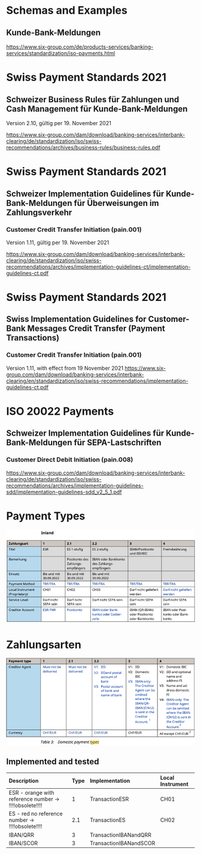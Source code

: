 ﻿# Schemas and Examples
## Kunde-Bank-Meldungen

https://www.six-group.com/de/products-services/banking-services/standardization/iso-payments.html

# Swiss Payment Standards 2021
## Schweizer Business Rules für Zahlungen und Cash Management für Kunde-Bank-Meldungen
Version 2.10, gültig per 19. November 2021

https://www.six-group.com/dam/download/banking-services/interbank-clearing/de/standardization/iso/swiss-recommendations/archives/business-rules/business-rules.pdf

# Swiss Payment Standards 2021

## Schweizer Implementation Guidelines für Kunde-Bank-Meldungen für Überweisungen im Zahlungsverkehr

### Customer Credit Transfer Initiation (pain.001)

Version 1.11, gültig per 19. November 2021

https://www.six-group.com/dam/download/banking-services/interbank-clearing/de/standardization/iso/swiss-recommendations/archives/implementation-guidelines-ct/implementation-guidelines-ct.pdf

# Swiss Payment Standards 2021 
## Swiss Implementation Guidelines for Customer-Bank Messages Credit Transfer (Payment Transactions)

### Customer Credit Transfer Initiation (pain.001)

Version 1.11, with effect from 19 November 2021 
https://www.six-group.com/dam/download/banking-services/interbank-clearing/en/standardization/iso/swiss-recommendations/implementation-guidelines-ct.pdf

# ISO 20022 Payments

## Schweizer Implementation Guidelines für Kunde-Bank-Meldungen für SEPA-Lastschriften

### Customer Direct Debit Initiation (pain.008)

https://www.six-group.com/dam/download/banking-services/interbank-clearing/de/standardization/iso/swiss-recommendations/archives/implementation-guidelines-sdd/implementation-guidelines-sdd_v2_5_1.pdf

# Payment Types

![Paymenttypes](Assets/zahlungsarten.png)

# Zahlungsarten

![Paymenttypes](Assets/paymenttypes.png)

## Implemented and tested

|  Description | Type  | Implementation  | Local Instrument |
|:---|:---|:---|:---|
| ESR - orange with reference number -> !!!!obsolete!!!!| 1  | TransactionESR  | CH01 |
| ES - red no reference number -> !!!!obsolete!!!!| 2.1  | TransactionES  | CH02 |
| IBAN/QRR  | 3  |  TransactionIBANandQRR | |
| IBAN/SCOR  | 3  |  TransactionIBANandSCOR | |
